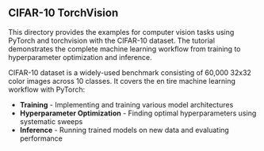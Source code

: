## CIFAR-10 TorchVision 

This directory provides the examples for computer vision tasks using PyTorch and torchvision with the CIFAR-10 dataset. The tutorial demonstrates the complete machine learning workflow from training to hyperparameter optimization and inference.

CIFAR-10 dataset is a widely-used benchmark consisting of 60,000 32x32 color images across 10 classes. It covers the en
tire machine learning workflow with PyTorch:

- **Training** - Implementing and training various model architectures
- **Hyperparameter Optimization** - Finding optimal hyperparameters using systematic sweeps
- **Inference** - Running trained models on new data and evaluating performance
